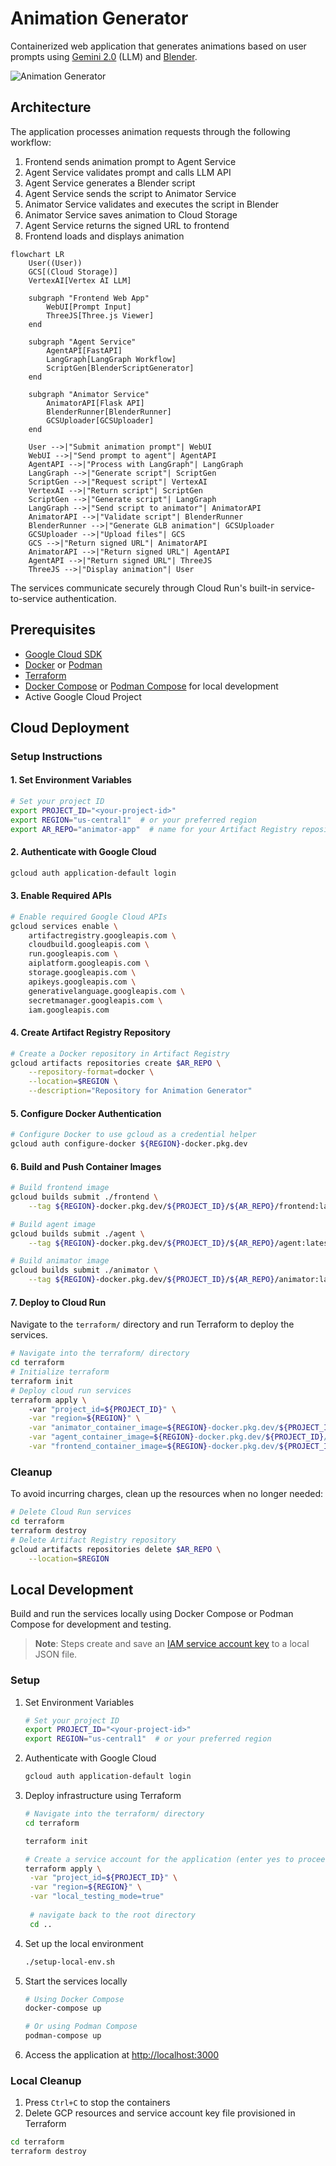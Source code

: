 # Animation Generator

Containerized web application that generates animations based on user prompts using [Gemini 2.0](https://cloud.google.com/vertex-ai/generative-ai/docs/gemini-v2) (LLM) and [Blender](https://www.blender.org/).

![Animation Generator](animation-app.gif)

## Architecture

The application processes animation requests through the following workflow:

1. Frontend sends animation prompt to Agent Service
2. Agent Service validates prompt and calls LLM API
3. Agent Service generates a Blender script
4. Agent Service sends the script to Animator Service
5. Animator Service validates and executes the script in Blender
6. Animator Service saves animation to Cloud Storage
7. Agent Service returns the signed URL to frontend
8. Frontend loads and displays animation

```mermaid
flowchart LR
    User((User))
    GCS[(Cloud Storage)]
    VertexAI[Vertex AI LLM]
    
    subgraph "Frontend Web App"
        WebUI[Prompt Input]
        ThreeJS[Three.js Viewer]
    end
    
    subgraph "Agent Service"
        AgentAPI[FastAPI]
        LangGraph[LangGraph Workflow]
        ScriptGen[BlenderScriptGenerator]
    end
    
    subgraph "Animator Service"
        AnimatorAPI[Flask API]
        BlenderRunner[BlenderRunner]
        GCSUploader[GCSUploader]
    end
    
    User -->|"Submit animation prompt"| WebUI
    WebUI -->|"Send prompt to agent"| AgentAPI
    AgentAPI -->|"Process with LangGraph"| LangGraph
    LangGraph -->|"Generate script"| ScriptGen
    ScriptGen -->|"Request script"| VertexAI
    VertexAI -->|"Return script"| ScriptGen
    ScriptGen -->|"Generate script"| LangGraph
    LangGraph -->|"Send script to animator"| AnimatorAPI
    AnimatorAPI -->|"Validate script"| BlenderRunner
    BlenderRunner -->|"Generate GLB animation"| GCSUploader
    GCSUploader -->|"Upload files"| GCS
    GCS -->|"Return signed URL"| AnimatorAPI
    AnimatorAPI -->|"Return signed URL"| AgentAPI
    AgentAPI -->|"Return signed URL"| ThreeJS
    ThreeJS -->|"Display animation"| User
```

The services communicate securely through Cloud Run's built-in service-to-service authentication.

## Prerequisites

- [Google Cloud SDK](https://cloud.google.com/sdk/docs/install)
- [Docker](https://docs.docker.com/get-docker/) or [Podman](https://podman-desktop.io/downloads/)
- [Terraform](https://developer.hashicorp.com/terraform/install)
- [Docker Compose](https://docs.docker.com/compose/) or [Podman Compose](https://podman-desktop.io/docs/compose/setting-up-compose) for local development
- Active Google Cloud Project

## Cloud Deployment

### Setup Instructions

#### 1. Set Environment Variables

```bash
# Set your project ID
export PROJECT_ID="<your-project-id>"
export REGION="us-central1"  # or your preferred region
export AR_REPO="animator-app"  # name for your Artifact Registry repository
```

#### 2. Authenticate with Google Cloud

```bash
gcloud auth application-default login
```

#### 3. Enable Required APIs

```bash
# Enable required Google Cloud APIs
gcloud services enable \
    artifactregistry.googleapis.com \
    cloudbuild.googleapis.com \
    run.googleapis.com \
    aiplatform.googleapis.com \
    storage.googleapis.com \
    apikeys.googleapis.com \
    generativelanguage.googleapis.com \
    secretmanager.googleapis.com \
    iam.googleapis.com
```

#### 4. Create Artifact Registry Repository

```bash
# Create a Docker repository in Artifact Registry
gcloud artifacts repositories create $AR_REPO \
    --repository-format=docker \
    --location=$REGION \
    --description="Repository for Animation Generator"
```

#### 5. Configure Docker Authentication

```bash
# Configure Docker to use gcloud as a credential helper
gcloud auth configure-docker ${REGION}-docker.pkg.dev
```

#### 6. Build and Push Container Images

```bash
# Build frontend image
gcloud builds submit ./frontend \
    --tag ${REGION}-docker.pkg.dev/${PROJECT_ID}/${AR_REPO}/frontend:latest

# Build agent image
gcloud builds submit ./agent \
    --tag ${REGION}-docker.pkg.dev/${PROJECT_ID}/${AR_REPO}/agent:latest

# Build animator image
gcloud builds submit ./animator \
    --tag ${REGION}-docker.pkg.dev/${PROJECT_ID}/${AR_REPO}/animator:latest
```

#### 7. Deploy to Cloud Run

Navigate to the `terraform/` directory and run Terraform to deploy the services.

```bash
# Navigate into the terraform/ directory
cd terraform
# Initialize terraform
terraform init
# Deploy cloud run services
terraform apply \                
    -var "project_id=${PROJECT_ID}" \
    -var "region=${REGION}" \
    -var "animator_container_image=${REGION}-docker.pkg.dev/${PROJECT_ID}/${AR_REPO}/animator:latest" \
    -var "agent_container_image=${REGION}-docker.pkg.dev/${PROJECT_ID}/${AR_REPO}/agent:latest" \
    -var "frontend_container_image=${REGION}-docker.pkg.dev/${PROJECT_ID}/${AR_REPO}/frontend:latest"
```

### Cleanup

To avoid incurring charges, clean up the resources when no longer needed:

```bash
# Delete Cloud Run services
cd terraform
terraform destroy
# Delete Artifact Registry repository
gcloud artifacts repositories delete $AR_REPO \
    --location=$REGION
```

## Local Development

Build and run the services locally using Docker Compose or Podman Compose for development and testing.

> **Note**: Steps create and save an [IAM service account key](https://cloud.google.com/iam/docs/service-account-creds#user-managed-keys) to a local JSON file.

### Setup

1. Set Environment Variables

   ```bash
   # Set your project ID
   export PROJECT_ID="<your-project-id>"
   export REGION="us-central1"  # or your preferred region
   ```

2. Authenticate with Google Cloud

   ```bash
   gcloud auth application-default login
   ```

3. Deploy infrastructure using Terraform

   ```bash
   # Navigate into the terraform/ directory
   cd terraform
   
   terraform init
   
   # Create a service account for the application (enter yes to proceed)
   terraform apply \
    -var "project_id=${PROJECT_ID}" \
    -var "region=${REGION}" \
    -var "local_testing_mode=true"
    
    # navigate back to the root directory
    cd ..
   ```

4. Set up the local environment

   ```bash
   ./setup-local-env.sh
   ```

5. Start the services locally

   ```bash
   # Using Docker Compose
   docker-compose up
   
   # Or using Podman Compose
   podman-compose up
   ```

6. Access the application at <http://localhost:3000>

### Local Cleanup

1. Press `Ctrl+C` to stop the containers
2. Delete GCP resources and service account key file provisioned in Terraform

```bash
cd terraform
terraform destroy
```
